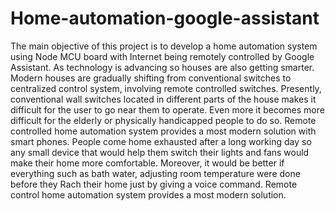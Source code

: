 # Home-automation-google-assistant
 The main objective of this project is to develop a home automation system using Node MCU board with Internet being remotely controlled by Google Assistant. As technology is advancing so houses are also getting smarter. Modern houses are gradually shifting from conventional switches to centralized control system, involving remote controlled switches. Presently, conventional wall switches located in different parts of the house makes it difficult for the user to go near them to operate. Even more it becomes more difficult for the elderly or physically handicapped people to do so. Remote controlled home automation system provides a most modern solution with smart phones. People come home exhausted after a long working day so any small device that would help them switch their lights and fans would make their home more comfortable. Moreover, it would be better if everything such as bath water, adjusting room temperature were done before they Rach their home just by giving a voice command. Remote control home automation system provides a most modern solution.

